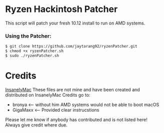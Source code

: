 # Ryzen Hackintosh Patcher

This script will patch your fresh 10.12 install to run on AMD systems.

### Using the Patcher:

```sh
$ git clone https://github.com/jaytarang92/ryzenPatcher.git
$ chmod +x ryzenPatcher.sh
$ sudo ./ryzenPatcher.sh
```
# Credits

[InsanelyMac](http://www.insanelymac.com/forum/forum/548-macos-1012-sierra/) 
These files are not mine and have been created and distributed on InsanelyMac
Credits go to:
- bronya <-- without him AMD systems would not be able to boot macOS
- GigaMaxx <-- Provided clear instrucstions 

Please let me know if anybody has contributed and is not listed here! Always give credit where due.
